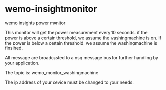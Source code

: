 # wemo-insightmonitor
wemo insights power monitor

This monitor will get the power measurement every 10 seconds.
if the power is above a certain threshold, we assume the washingmachine is on.
If the power is below a certain threshold, we assume the washingmachine is finsihed.

All message are broadcasted to a nsq message bus for further handling by your application.

The topic is: wemo_monitor_washingmachine

The ip address of your device must be changed to your needs.


